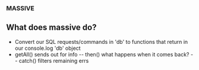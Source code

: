 ### MASSIVE

## What does massive do?
- Convert our SQL requests/commands in 'db' to functions that return in our console.log 'db' object
- getAll() sends out for info -- then() what happens when it comes back? -- catch() filters remaining errs

